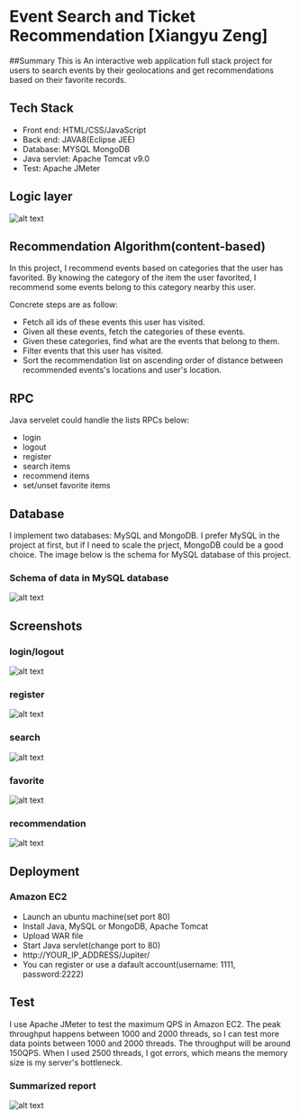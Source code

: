 # Event Search and Ticket Recommendation [Xiangyu Zeng]

##Summary
This is An interactive web application full stack project for users to search events by their geolocations and get recommendations based on their favorite records.

## Tech Stack
* Front end: HTML/CSS/JavaScript
* Back end: JAVA8(Eclipse JEE)
* Database: MYSQL MongoDB
* Java servlet: Apache Tomcat v9.0
* Test: Apache JMeter

## Logic layer
![alt text](JWSD/demo/1.png)

## Recommendation Algorithm(content-based)
In this project, I recommend events based on categories that the user has favorited. By knowing the category of the item the user favorited, I recommend some events belong to this category nearby this user. 

Concrete steps are as follow:
* Fetch all ids of these events this user has visited.
* Given all these events, fetch the categories of these events. 
* Given these categories, find what are the events that belong to them. 
* Filter events that this user has visited. 
* Sort the recommendation list on ascending order of distance between recommended events's locations and user's location.

## RPC
Java servelet could handle the lists RPCs below:
* login
* logout
* register
* search items
* recommend items
* set/unset favorite items

## Database
I implement two databases: MySQL and MongoDB. I prefer MySQL in the project at first, but if I need to scale the prject, MongoDB could be a good choice. The image below is the schema for MySQL database of this project.
### Schema of data in MySQL database
![alt text](/demo/2.png)

## Screenshots
### login/logout
![alt text](/demo/4.png)
### register
![alt text](/demo/5.png)
### search
![alt text](/demo/6.png)
### favorite
![alt text](/demo/7.png)
### recommendation 
![alt text](/demo/8.png)

## Deployment
### Amazon EC2 
* Launch an ubuntu machine(set port 80)
* Install Java, MySQL or MongoDB, Apache Tomcat
* Upload WAR file
* Start Java servlet(change port to 80)
* http://YOUR_IP_ADDRESS/Jupiter/ 
* You can register or use a dafault account(username: 1111, password:2222)

## Test
I use Apache JMeter to test the maximum QPS in Amazon EC2. The peak throughput happens between 1000 and 2000 threads, so I can test more data points between 1000 and 2000 threads. The throughput will be around 150QPS. When I used 2500 threads, I got errors, which means the memory size is my server's bottleneck.
### Summarized report
![alt text](/demo/3.png)

